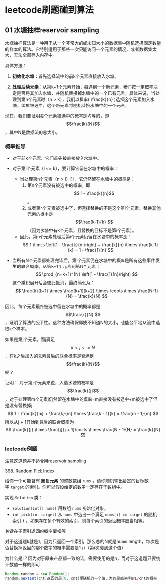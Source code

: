 # leetcode刷题碰到算法

## 01 水塘抽样reservoir sampling

水塘抽样算法是一种用于从一个非常大的或未知大小的数据集中随机选择固定数量的样本的算法。它特别适用于那些一次只能访问一个元素的情况，或者数据集太大，无法全部存入内存中。

具体方法：

1. **初始化水塘**：首先选择流中的前k个元素直接放入水塘。

2. **处理后续元素**：从第k+1个元素开始，每遇到一个新元素，我们按一定概率决定是否将其加入水塘，并随机替换掉水塘中的一个已有元素。具体来说，当处理到第n个元素时（n > k），我们以概率\( \frac{k}{n} \)选择这个元素加入水塘。如果被选中，这个新元素将随机替换水塘中的一个元素。

现在，我们要证明每个元素被选中的概率是均等的，即$$\frac{k}{N}$$，其中N是数据流的总大小。

### 概率推导

- 对于前k个元素，它们首先被直接放入水塘中。
- 对于第i个元素（i <= k），要计算它留在水塘中的概率：
  - 当处理第n个元素（n > i）时，它仍然留在水塘中的概率是：
    1. 第n个元素没有被选中的概率，即$$ 1 - \frac{k}{n}$$ 。
    2. 或者第n个元素被选中了，但选择替换的不是这个第i个元素。替换其他元素的概率是$$\frac{k-1}{k} $$（因为水塘中有k个元素，且替换的目标不是第i个元素）。
  - 因此，第n个元素处理后第i个元素仍留在水塘中的概率是：
    $$
    1 \times \left(1 - \frac{k}{n}\right) + \frac{k}{n} \times \frac{k-1}{k} = 1 - \frac{1}{n}
    $$

- 当所有N个元素都处理完毕后，第i个元素仍在水塘中的概率是所有这些事件发生的联合概率，从第k+1个元素到第N个元素：
  $$
  \prod_{n=k+1}^{N} \left(1 - \frac{1}{n}\right)
  $$
  这个乘积展开后会彼此抵消，最终简化为：
  $$
  \frac{k}{k+1} \times \frac{k+1}{k+2} \times \cdots \times \frac{N-1}{N} = \frac{k}{N}
  $$

因此，每个元素最终被选中留在水塘中的概率都是$$\frac{k}{N} $$，证明了算法的公平性。这种方法确保即使不知道N的大小，也能公平地从流中选取k个样本。




如果是第j个元素，而j满足$$k < j <= N$$，在k之后加入的元素最后的联合概率是否满足$$\frac{k}{N}$$呢？

证明：
对于第j个元素来说，入选水塘的概率是$$\frac{k}{j}$$，对于处理第m个元素j仍然留在水塘中的概率=m直接没有被选中+m被选中了但是没有替换掉j
$$
1 - \frac{k}{m} + \frac{k}{m} \times \frac{k - 1}{k} = \frac{m - 1}{m}
$$
所以从j + 1开始到最后的联合概率为
$$
\frac{k}{j} \times \frac{j}{j + 1}\cdots \times \frac{N - 1}{N} = \frac{k}{N}
$$

### leetcode例题
注意这道题并不适合用reservoir sampling

[398. Random Pick Index](https://leetcode.cn/problems/random-pick-index/)

给你一个可能含有 **重复元素** 的整数数组 `nums` ，请你随机输出给定的目标数字 `target` 的索引。你可以假设给定的数字一定存在于数组中。

实现 `Solution` 类：

- `Solution(int[] nums)` 用数组 `nums` 初始化对象。
- `int pick(int target)` 从 `nums` 中选出一个满足 `nums[i] == target` 的随机索引 `i` 。如果存在多个有效的索引，则每个索引的返回概率应当相等。

关键在于索引返回的概率要相等

对于这道题k就是1，因为只返回一个索引，那么总的N就是nums.length，每次是否替换掉返回的那个数字的概率需要是1 / i（第i次碰到这个值）

为什么是i？因为对于原来产品都一致的话，需要使用的是n，而对于这道题只要统计数值一样的即可

```java
Random random = new Random();
random.nextInt(cnt)返回的是[0, cnt)里随机的一个值，为的是能够得到1/cnt的概率
```